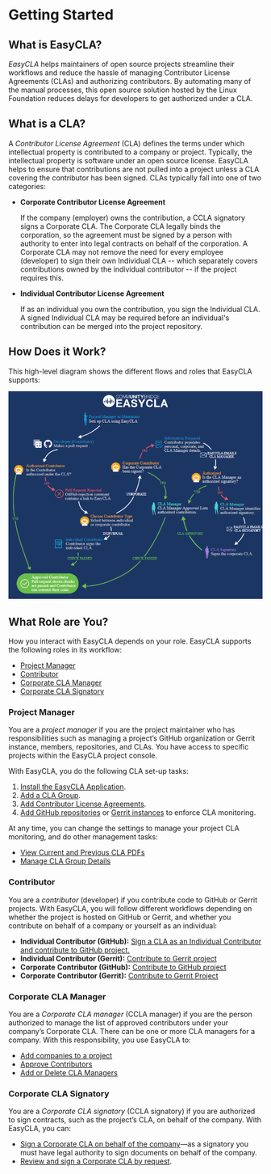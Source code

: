 # Getting Started

## What is EasyCLA? <a id="what-is-easycla"></a>

_EasyCLA_ helps maintainers of open source projects streamline their workflows and reduce the hassle of managing Contributor License Agreements \(CLAs\) and authorizing contributors. By automating many of the manual processes, this open source solution hosted by the Linux Foundation reduces delays for developers to get authorized under a CLA.

## What is a CLA? <a id="what-is-a-cla"></a>

A _Contributor License Agreement_ \(CLA\) defines the terms under which intellectual property is contributed to a company or project. Typically, the intellectual property is software under an open source license. EasyCLA helps to ensure that contributions are not pulled into a project unless a CLA covering the contributor has been signed. CLAs typically fall into one of two categories:

* **Corporate Contributor License Agreement**

  If the company \(employer\) owns the contribution, a CCLA signatory signs a Corporate CLA. The Corporate CLA legally binds the corporation, so the agreement must be signed by a person with authority to enter into legal contracts on behalf of the corporation. A Corporate CLA may not remove the need for every employee \(developer\) to sign their own Individual CLA -- which separately covers contributions owned by the individual contributor -- if the project requires this.

* **Individual Contributor License Agreement**

  If as an individual you own the contribution, you sign the Individual CLA. A signed Individual CLA may be required before an individual's contribution can be merged into the project repository.

## How Does it Work? <a id="how-does-it-work"></a>

This high-level diagram shows the different flows and roles that EasyCLA supports:

![CLA Diagram](../../../.gitbook/assets/cla-flow-diagram.png)

## What Role are You? <a id="what-role-are-you"></a>

How you interact with EasyCLA depends on your role. EasyCLA supports the following roles in its workflow:

* [Project Manager](./#project-manager)
* [Contributor](./#contributor)
* [Corporate CLA Manager](./#corporate-cla-manager)
* [Corporate CLA Signatory](./#corporate-cla-signatory)

### Project Manager <a id="project-manager"></a>

You are a _project manager_ if you are the project maintainer who has responsibilities such as managing a project’s GitHub organization or Gerrit instance, members, repositories, and CLAs. You have access to specific projects within the EasyCLA project console.

With EasyCLA, you do the following CLA set-up tasks:

1. [Install the EasyCLA Application](../project-managers/install-the-easycla-application.md).
2. [Add a CLA Group](../project-managers/add-a-cla-group.md).
3. [Add Contributor License Agreements](../project-managers/add-contributor-license-agreements.md).
4. [Add GitHub repositories](../project-managers/add-github-repositories-to-cla-monitoring-or-remove-them-from-cla-monitoring.md) or [Gerrit instances](../project-managers/add-gerrit-instances-to-cla-monitoring-or-delete-them-from-cla-monitoring.md) to enforce CLA monitoring.

At any time, you can change the settings to manage your project CLA monitoring, and do other management tasks:

* [View Current and Previous CLA PDFs](../project-managers/view-current-and-previous-cla-pdfs.md)
* [Manage CLA Group Details](../project-managers/manage-cla-group-details.md)

### Contributor <a id="contributor"></a>

You are a _contributor_ \(developer\) if you contribute code to GitHub or Gerrit projects. With EasyCLA, you will follow different workflows depending on whether the project is hosted on GitHub or Gerrit, and whether you contribute on behalf of a company or yourself as an individual:

* **Individual Contributor \(GitHub\):** [Sign a CLA as an Individual Contributor and contribute to GitHub project.](../contributors/sign-a-cla-as-an-individual-contributor-to-github.md)
* **Individual Contributor \(Gerrit\):** [Contribute  to Gerrit project](../contributors/contribute-to-a-gerrit-project.md#individual-contributor)
* **Corporate** **Contributor \(GitHub\):** [Contribute to GitHub project](../contributors/contribute-to-a-github-company-project.md)
* **Corporate** **Contributor \(Gerrit\):** [Contribute to Gerrit Project](../contributors/contribute-to-a-gerrit-project.md#corporate-contributor)

### Corporate CLA Manager <a id="corporate-cla-manager"></a>

You are a _Corporate CLA manager_ \(CCLA manager\) if you are the person authorized to manage the list of approved contributors under your company’s Corporate CLA. There can be one or more CLA managers for a company. With this responsibility, you use EasyCLA to:

* [Add companies to a project](../ccla-managers-and-ccla-signatories/add-a-company-to-a-project.md)
* [Approve Contributors](../ccla-managers-and-ccla-signatories/approve-contributors.md)
* [Add or Delete CLA Managers](../ccla-managers-and-ccla-signatories/add-or-delete-cla-managers.md)

### Corporate CLA Signatory <a id="corporate-cla-signatory"></a>

You are a _Corporate CLA signatory_ \(CCLA signatory\) if you are authorized to sign contracts, such as the project’s CLA, on behalf of the company. With EasyCLA, you can:

* ​[Sign a Corporate CLA on behalf of the company](../ccla-managers-and-ccla-signatories/sign-a-corporate-cla-on-behalf-of-the-company.md)—as a signatory you must have legal authority to sign documents on behalf of the company.
* [Review and sign a Corporate CLA by request](../ccla-managers-and-ccla-signatories/review-and-sign-a-corporate-cla-by-request.md).

